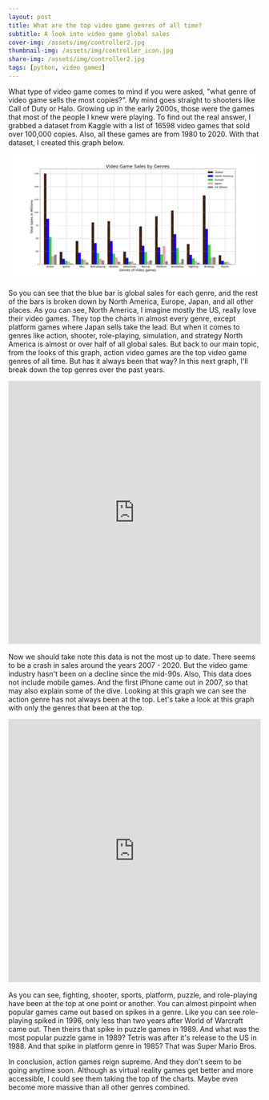 ```yaml
---
layout: post
title: What are the top video game genres of all time?
subtitle: A look into video game global sales 
cover-img: /assets/img/controller2.jpg
thumbnail-img: /assets/img/controller_icon.jpg
share-img: /assets/img/controller2.jpg
tags: [python, video games]
---
```

What type of video game comes to mind if you were asked, "what genre of video game sells the most copies?". My mind goes straight to shooters like Call of Duty or Halo. Growing up in the early 2000s, those were the games that most of the people I knew were playing. To find out the real answer, I grabbed a dataset from Kaggle with a list of 16598 video games that sold over 100,000 copies. Also, all these games are from 1980 to 2020. With that dataset, I created this graph below.


![](https://github.com/joeyMckinney/joeymckinney.github.io/blob/master/assets/img/video_game_sales_by_genres%20(1).jpg)


So you can see that the blue bar is global sales for each genre, and the rest of the bars is broken down by North America, Europe, Japan,  and all other places. As you can see,  North America, I imagine mostly the US, really love their video games. They top the charts in almost every genre, except platform games where Japan sells take the lead.  But when it comes to genres like action, shooter, role-playing, simulation, and strategy North America is almost or over half of all global sales. But back to our main topic, from the looks of this graph, action video games are the top video game genres of all time. But has it always been that way? In this next graph, I'll break down the top genres over the past years.


<iframe id="igraph" scrolling="no" style="border:none;" seamless="seamless" src="https://plotly.com/~josiahmckinney/1.embed" height="525" width="100%"></iframe>


Now we should take note this data is not the most up to date. There seems to be a crash in sales around the years 2007 - 2020. But the video game industry hasn't been on a decline since the mid-90s. Also, This data does not include mobile games. And the first iPhone came out in 2007, so that may also explain some of the dive. Looking at this graph we can see the action genre has not always been at the top. Let's take a look at this graph with only the genres that been at the top.


<iframe id="igraph" scrolling="no" style="border:none;" seamless="seamless" src="https://plotly.com/~josiahmckinney/6.embed" height="525" width="100%"></iframe>


As you can see, fighting, shooter, sports, platform, puzzle, and role-playing have been at the top at one point or another. You can almost pinpoint when popular games came out based on spikes in a genre. Like you can see role-playing spiked in 1996, only less than two years after World of Warcraft came out. Then theirs that spike in puzzle games in 1989. And what was the most popular puzzle game in 1989? Tetris was after it's release to the US in 1988. And that spike in platform genre in 1985? That was Super Mario Bros.

In conclusion, action games reign supreme. And they don't seem to be going anytime soon.  Although as virtual reality games get better and more accessible,  I could see them taking the top of the charts. Maybe even become more massive than all other genres combined.
